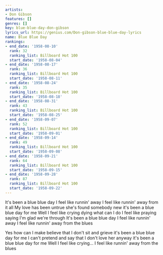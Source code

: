 ```yaml
---
artists:
- Don Gibson
features: []
genres: []
key: blue-blue-day-don-gibson
lyrics_url: https://genius.com/Don-gibson-blue-blue-day-lyrics
name: Blue Blue Day
rankings:
- end_date: '1958-08-10'
  rank: 32
  ranking_list: Billboard Hot 100
  start_date: '1958-08-04'
- end_date: '1958-08-17'
  rank: 36
  ranking_list: Billboard Hot 100
  start_date: '1958-08-11'
- end_date: '1958-08-24'
  rank: 35
  ranking_list: Billboard Hot 100
  start_date: '1958-08-18'
- end_date: '1958-08-31'
  rank: 43
  ranking_list: Billboard Hot 100
  start_date: '1958-08-25'
- end_date: '1958-09-07'
  rank: 52
  ranking_list: Billboard Hot 100
  start_date: '1958-09-01'
- end_date: '1958-09-14'
  rank: 49
  ranking_list: Billboard Hot 100
  start_date: '1958-09-08'
- end_date: '1958-09-21'
  rank: 64
  ranking_list: Billboard Hot 100
  start_date: '1958-09-15'
- end_date: '1958-09-28'
  rank: 87
  ranking_list: Billboard Hot 100
  start_date: '1958-09-22'
---
```

It's been a blue blue day I feel like runnin' away I feel like runnin' away from it all
My love has been untrue she's found somebody new it's been a blue blue day for me
Well I feel like crying dying what can I do
I feel like praying saying I'm glad we're through
It's been a blue blue day I feel like runnin' away I feel like runnin' away from the blues

Yes how can I make believe that I don't sit and grieve it's been a blue blue day for me
I can't pretend and say that I don't love her anyway it's been a blue blue day for me
Well I feel like crying...
I feel like runnin' away from the blues
